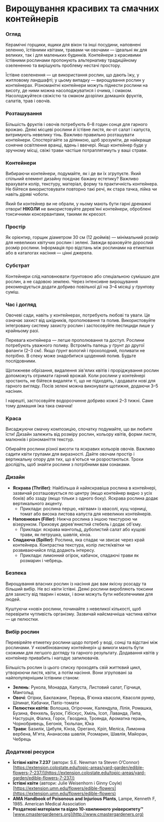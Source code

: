 # Вирощування красивих та смачних контейнерів

### Огляд

Керамічні горщики, ящики для вікон та інші посудини, наповнені зеленню, їстівними квітами, травами чи овочами — ідеальні як для великих, так і для маленьких будинків. Контейнери з красивими їстівними рослинами пропонують альтернативу традиційному озелененню та вирішують проблему нестачі простору.

Їстівне озеленення — це використання рослин, що дають їжу, у житловому ландшафті; у цьому випадку — вирощування рослин у контейнерах. Різноманітні контейнери можуть піднести рослини на висоту, де ними можна насолоджуватися і очима, і смаком. Насолоджуйтеся свіжістю та смаком дозрілих домашніх фруктів, салатів, трав і овочів.

### Розташування

Більшість фруктів і овочів потребують 6–8 годин сонця для гарного врожаю. Деякі місцеві рослини й їстівне листя, як-от салат і капуста, витримують невелику тінь. Важливо правильно розташувати контейнери. Спостерігайте за ділянкою, щоб зрозуміти, де найкраще сонячне освітлення вранці, вдень і ввечері. Якщо контейнер буде у зручному місці, свіжі трави частіше потраплятимуть у ваші страви.

### Контейнери

Вибираючи контейнери, подумайте, як і де ви їх згрупуєте. Який спільний елемент дизайну поєднає бажану естетику? Важливо врахувати колір, текстуру, матеріал, форму та практичність контейнера. Не бійтеся використовувати повторно такі речі, як стара тачка, лійка чи навіть діряві чоботи.

Який би контейнер ви не обрали, у ньому мають бути гарні дренажні отвори! **НІКОЛИ** не використовуйте дерев'яні контейнери, оброблені токсичними консервантами, такими як креозот.

### Простір

Як орієнтир, горщик діаметром 30 см (12 дюймів) — мінімальний розмір для невеликих квітучих рослин і зелені. Завжди враховуйте дорослий розмір рослини. Інформація про відстань між рослинами на етикетках або в каталогах насіння — цінні джерела.

### Субстрат

Контейнери слід наповнювати ґрунтовою або спеціальною сумішшю для рослин, а не садовою землею. Через інтенсивне вирощування рекомендується додати добриво повільної дії на 3–4 місяці у ґрунтову суміш.

### Час і догляд

Овочеві сади, навіть у контейнерах, потребують любові та уваги. Це означає захист від шкідників, прополювання та полив. Використовуйте інтегровану систему захисту рослин і застосовуйте пестициди лише у крайньому разі.

Перевага контейнера — легше прополювання та доступ. Рослини потребують уважного поливу. Встроміть палець у ґрунт до другої фаланги (2–3 см). Якщо ґрунт вологий і прохолодний, поливати не потрібно. В спеку може знадобитися щоденний полив. Будьте послідовними.

Щотижневе обрізання, видалення зів'ялих квітів і проріджування рослин допоможуть отримати гарний врожай. Коли рослини у контейнері зростають, не бійтеся видаляти ті, що не підходять, і додавати нові для гарного вигляду. Посів зелені можна виконувати щотижня, додаючи 3–5 насінин.

І нарешті, застосовуйте водорозчинне добриво кожні 2–3 тижні. Саме тому домашня їжа така смачна!

### Краса

Висаджуючи смачну композицію, спочатку подумайте, що ви любите їсти! Дизайн залежить від розміру рослин, кольору квітів, форми листя, малюнків і різноманіття текстур.

Обирайте рослини різної висоти та яскравих кольорів овочів. Важливо садити квіти групами для виразності. Дайте овочам простір і вертикальну опору для тих, що в'ються чи розростаються. Трохи дослідіть, щоб знайти рослини з потрібними вам ознаками.

### Дизайн


- **Яскрава (Thriller)**: Найбільша й найяскравіша рослина в контейнері, зазвичай розташовується по центру (якщо контейнер видно з усіх боків) або ззаду (якщо тільки з одного боку). Яскрава рослина додає вертикального акценту.
  - Приклади: рослина перцю, «вігвам» із квасолі, кущ чорниці, томат або висока листова капуста для невеликих контейнерів.
- **Наповнювач (Filler)**: Нижча рослина з іншою текстурою чи візерунком. Приховує дерев'янистий стебель і додає об'єму.
  - Приклади: яскрава мангольд, дуболистий салат або кущові трави, як петрушка, шавлія, кінза.
- **Спадаюча (Spiller)**: Рослина, яка спадає чи звисає через край контейнера. Контрастна текстура, колір листя/квітки чи розвиваючийся плід додають інтересу.
  - Приклади: лимонний огірок, кабачок, спадаючі трави як розмарин і чебрець.

### Безпека

Вирощування власних рослин із насіння дає вам якісну розсаду та більший вибір. Не всі квіти їстівні. Деякі рослини виробляють токсини для захисту від тварин і комах, і вони можуть бути небезпечними для людей.

Куштуючи «нові» рослини, починайте з невеликої кількості, щоб перевірити чутливість організму. Зазвичай найсмачніша частина квітки — це пелюстки.

### Вибір рослин

Перевіряйте етикетку рослини щодо потреб у воді, сонці та відстані між рослинами. У «комбінованому контейнері» ці вимоги мають бути схожими для легшого догляду та гарного результату. Додавання квітів у контейнер привабить і нагодує запилювачів.

Більшість рослин із цього списку проходять свій життєвий цикл, утворюючи листя, квіти, а потім насіння. Вони згруповані за найпопулярнішим їстівним станом:

- **Зелень**: Рукола, Монарда, Капуста, Листовий салат, Гірчиця, Мангольд
- **Овочі**: Огірки, Баклажани, Перець, В'юнка квасоля, Квасоля рунер, Шпинат, Кабачки, Патіо-томати
- **Пелюстки квітів**: Волошка, Огірочник, Календула, Лілія, Ромашка, Бузина, Фенхель, Бузок, Гібіскус, Хміль, Ісоп, Лаванда, Липа, Настурція, Фіалка, Горох, Гвоздика, Троянда, Ароматна герань, Чорнобривець, Бегонія, Тюльпан, Юка
- **Трави**: Базилік, Цибуля, Кінза, Орегано, Кріп, Меліса, Лимонна вербена, М'ята, Ананасова шавлія, Розмарин, Шавлія, Майоран, Чебрець

### Додаткові ресурси

- **Їстівні квіти 7.237** (автори: S.E. Newman та Steven O’Connor)  
  [https://extension.colostate.edu/topic-areas/yard-garden/edible-flowers-7-237/](https://extension.colostate.edu/topic-areas/yard-garden/edible-flowers-7-237/)
- **Їстівні квіти** (автори: Julie Weisenhorn і Ginny Coyle)  
  [https://extension.umn.edu/flowers/edible-flowers](https://extension.umn.edu/flowers/edible-flowers)
- **AMA Handbook of Poisonous and Injurious Plants**, Lampe, Kenneth F, 1985. American Medical Association
- **Роздаткові матеріали та відео 10-хвилинного університету™**  
  [www.cmastergardeners.org](http://www.cmastergardeners.org)
